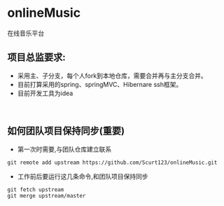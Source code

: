 # onlineMusic

在线音乐平台


项目总监要求:
--------------------------
-   采用主、子分支，每个人fork到本地仓库，需要合并再与主分支合并。
-   目前打算采用的spring、springMVC、Hibernare  ssh框架。
-   目前开发工具为idea
<br>

如何团队项目保持同步(重要)
--------------------------

-   第一次时需要,与团队仓库建立联系

``` {.bash}
git remote add upstream https://github.com/Scurt123/onlineMusic.git
```

-   工作前后要运行这几条命令,和团队项目保持同步

``` {.bash}
git fetch upstream
git merge upstream/master
```
